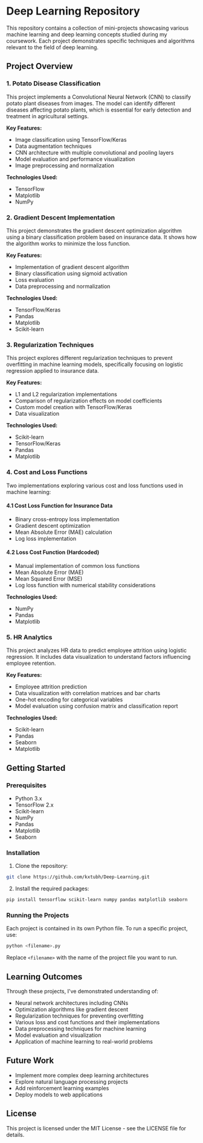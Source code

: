 # Deep Learning Repository

This repository contains a collection of mini-projects showcasing various machine learning and deep learning concepts studied during my coursework. Each project demonstrates specific techniques and algorithms relevant to the field of deep learning.

## Project Overview

### 1. Potato Disease Classification

This project implements a Convolutional Neural Network (CNN) to classify potato plant diseases from images. The model can identify different diseases affecting potato plants, which is essential for early detection and treatment in agricultural settings.

**Key Features:**
- Image classification using TensorFlow/Keras
- Data augmentation techniques
- CNN architecture with multiple convolutional and pooling layers
- Model evaluation and performance visualization
- Image preprocessing and normalization

**Technologies Used:**
- TensorFlow
- Matplotlib
- NumPy

### 2. Gradient Descent Implementation

This project demonstrates the gradient descent optimization algorithm using a binary classification problem based on insurance data. It shows how the algorithm works to minimize the loss function.

**Key Features:**
- Implementation of gradient descent algorithm
- Binary classification using sigmoid activation
- Loss evaluation
- Data preprocessing and normalization

**Technologies Used:**
- TensorFlow/Keras
- Pandas
- Matplotlib
- Scikit-learn

### 3. Regularization Techniques

This project explores different regularization techniques to prevent overfitting in machine learning models, specifically focusing on logistic regression applied to insurance data.

**Key Features:**
- L1 and L2 regularization implementations
- Comparison of regularization effects on model coefficients
- Custom model creation with TensorFlow/Keras
- Data visualization

**Technologies Used:**
- Scikit-learn
- TensorFlow/Keras
- Pandas
- Matplotlib

### 4. Cost and Loss Functions

Two implementations exploring various cost and loss functions used in machine learning:

#### 4.1 Cost Loss Function for Insurance Data
- Binary cross-entropy loss implementation
- Gradient descent optimization
- Mean Absolute Error (MAE) calculation
- Log loss implementation

#### 4.2 Loss Cost Function (Hardcoded)
- Manual implementation of common loss functions
- Mean Absolute Error (MAE)
- Mean Squared Error (MSE)
- Log loss function with numerical stability considerations

**Technologies Used:**
- NumPy
- Pandas
- Matplotlib

### 5. HR Analytics

This project analyzes HR data to predict employee attrition using logistic regression. It includes data visualization to understand factors influencing employee retention.

**Key Features:**
- Employee attrition prediction
- Data visualization with correlation matrices and bar charts
- One-hot encoding for categorical variables
- Model evaluation using confusion matrix and classification report

**Technologies Used:**
- Scikit-learn
- Pandas
- Seaborn
- Matplotlib

## Getting Started

### Prerequisites
- Python 3.x
- TensorFlow 2.x
- Scikit-learn
- NumPy
- Pandas
- Matplotlib
- Seaborn

### Installation

1. Clone the repository:
```bash
git clone https://github.com/kxtubh/Deep-Learning.git
```

2. Install the required packages:
```bash
pip install tensorflow scikit-learn numpy pandas matplotlib seaborn
```

### Running the Projects

Each project is contained in its own Python file. To run a specific project, use:
```bash
python <filename>.py
```

Replace `<filename>` with the name of the project file you want to run.

## Learning Outcomes

Through these projects, I've demonstrated understanding of:
- Neural network architectures including CNNs
- Optimization algorithms like gradient descent
- Regularization techniques for preventing overfitting
- Various loss and cost functions and their implementations
- Data preprocessing techniques for machine learning
- Model evaluation and visualization
- Application of machine learning to real-world problems

## Future Work

- Implement more complex deep learning architectures
- Explore natural language processing projects
- Add reinforcement learning examples
- Deploy models to web applications

## License

This project is licensed under the MIT License - see the LICENSE file for details.
